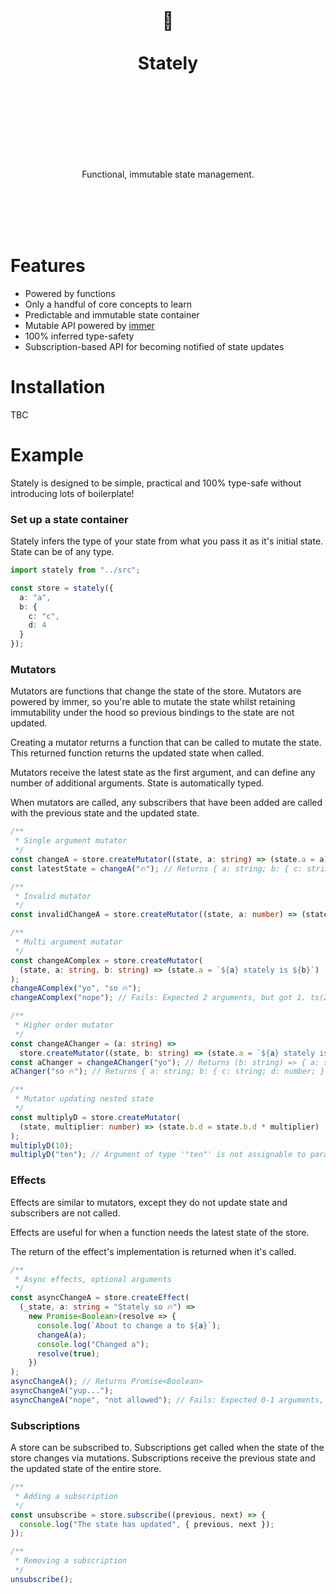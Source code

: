 <div align="center">
  <h1>
    <br/>
    <br/>
    🏰
    <br />
    <br />
    Stately
    <br />
    <br />
    <br />
    <br />
  </h1>
  <br />
  <p>
    Functional, immutable state management.
  </p>
  <br />
  <br />
  <br />
  <br />
</div>

# Features

- Powered by functions
- Only a handful of core concepts to learn
- Predictable and immutable state container
- Mutable API powered by [immer](https://github.com/immerjs/immer)
- 100% inferred type-safety
- Subscription-based API for becoming notified of state updates

# Installation

TBC

# Example

Stately is designed to be simple, practical and 100% type-safe without introducing lots of boilerplate!

### Set up a state container

Stately infers the type of your state from what you pass it as it's initial state. State can be of any type.

```typescript
import stately from "../src";

const store = stately({
  a: "a",
  b: {
    c: "c",
    d: 4
  }
});
```

### Mutators

Mutators are functions that change the state of the store. Mutators are powered by immer, so you're able to mutate the state whilst retaining immutability under the hood so previous bindings to the state are not updated.

Creating a mutator returns a function that can be called to mutate the state. This returned function returns the updated state when called.

Mutators receive the latest state as the first argument, and can define any number of additional arguments. State is automatically typed.

When mutators are called, any subscribers that have been added are called with the previous state and the updated state.

```typescript
/**
 * Single argument mutator
 */
const changeA = store.createMutator((state, a: string) => (state.a = a));
const latestState = changeA("🔥"); // Returns { a: string; b: { c: string; d: number; }; }

/**
 * Invalid mutator
 */
const invalidChangeA = store.createMutator((state, a: number) => (state.a = a)); // Fails: Type 'number' is not assignable to type 'string'. ts(2322)

/**
 * Multi argument mutator
 */
const changeAComplex = store.createMutator(
  (state, a: string, b: string) => (state.a = `${a} stately is ${b}`)
);
changeAComplex("yo", "so 🔥");
changeAComplex("nope"); // Fails: Expected 2 arguments, but got 1. ts(2554)

/**
 * Higher order mutator
 */
const changeAChanger = (a: string) =>
  store.createMutator((state, b: string) => (state.a = `${a} stately is ${b}`));
const aChanger = changeAChanger("yo"); // Returns (b: string) => { a: string; b: { c: string; d: number; }; }
aChanger("so 🔥"); // Returns { a: string; b: { c: string; d: number; }; }

/**
 * Mutator updating nested state
 */
const multiplyD = store.createMutator(
  (state, multiplier: number) => (state.b.d = state.b.d * multiplier)
);
multiplyD(10);
multiplyD("ten"); // Argument of type '"ten"' is not assignable to parameter of type 'number'. ts(2345)
```

### Effects

Effects are similar to mutators, except they do not update state and subscribers are not called.

Effects are useful for when a function needs the latest state of the store.

The return of the effect's implementation is returned when it's called.

```typescript
/**
 * Async effects, optional arguments
 */
const asyncChangeA = store.createEffect(
  (_state, a: string = "Stately so 🔥") =>
    new Promise<Boolean>(resolve => {
      console.log(`About to change a to ${a}`);
      changeA(a);
      console.log("Changed a");
      resolve(true);
    })
);
asyncChangeA(); // Returns Promise<Boolean>
asyncChangeA("yup...");
asyncChangeA("nope", "not allowed"); // Fails: Expected 0-1 arguments, but got 2. ts(2554)
```

### Subscriptions

A store can be subscribed to. Subscriptions get called when the state of the store changes via mutations. Subscriptions receive the previous state and the updated state of the entire store.

```typescript
/**
 * Adding a subscription
 */
const unsubscribe = store.subscribe((previous, next) => {
  console.log("The state has updated", { previous, next });
});

/**
 * Removing a subscription
 */
unsubscribe();
```
